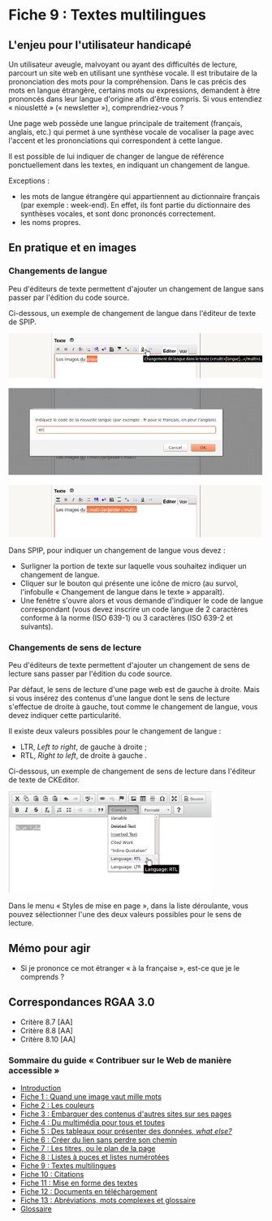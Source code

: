 # Fiche 9&nbsp;: Textes multilingues

## L'enjeu pour l'utilisateur handicapé

Un utilisateur aveugle, malvoyant ou ayant des difficultés de lecture, parcourt un site web en utilisant une synthèse vocale. Il est tributaire de la prononciation des mots pour la compréhension. Dans le cas précis des mots en langue étrangère, certains mots ou expressions, demandent à être prononcés dans leur langue d'origine afin d'être compris. Si vous entendiez « niousletté » (« <span lang="en">newsletter</span> »), comprendriez-vous&nbsp;?

Une page web possède une langue principale de traitement (français, anglais, etc.) qui permet à une synthèse vocale de vocaliser la page avec l'accent et les prononciations qui correspondent à cette langue.

Il est possible de lui indiquer de changer de langue de référence ponctuellement dans les textes, en indiquant un changement de langue.

Exceptions&nbsp;:

- les mots de langue étrangère qui appartiennent au dictionnaire français (par exemple&nbsp;: week-end). En effet, ils font partie du dictionnaire des synthèses vocales, et sont donc prononcés correctement.
- les noms propres.

## En pratique et en images

### Changements de langue

Peu d'éditeurs de texte permettent d'ajouter un changement de langue sans passer par l'édition du code source.

Ci-dessous, un exemple de changement de langue dans l'éditeur de texte de SPIP.

<img src="img/langues/langue-spip.png" alt="" />

Dans SPIP, pour indiquer un changement de langue vous devez&nbsp;:

- Surligner la portion de texte sur laquelle vous souhaitez indiquer un changement de langue.
- Cliquer sur le bouton qui présente une icône de micro (au survol, l'infobulle « Changement de langue dans le texte » apparaît).
- Une fenêtre s'ouvre alors et vous demande d'indiquer le code de langue correspondant (vous devez inscrire un code langue de 2 caractères conforme à la norme (ISO 639-1) ou 3 caractères (ISO 639-2 et suivants).

### Changements de sens de lecture

Peu d'éditeurs de texte permettent d'ajouter un changement de sens de lecture sans passer par l'édition du code source.

Par défaut, le sens de lecture d'une page web est de gauche à droite. Mais si vous insérez des contenus d'une langue dont le sens de lecture s'effectue de droite à gauche, tout comme le changement de langue, vous devez indiquer cette particularité.

Il existe deux valeurs possibles pour le changement de langue&nbsp;:

- LTR, <i lang="en">Left to right</i>, de gauche à droite&nbsp;;
- RTL, <i lang="en">Right to left</i>, de droite à gauche&nbsp;.

Ci-dessous, un exemple de changement de sens de lecture dans l'éditeur de texte de CKEditor.

<img src="img/langues/sens-lecture.png" alt="" />

Dans le menu «&nbsp;Styles de mise en page&nbsp;», dans la liste déroulante, vous pouvez sélectionner l'une des deux valeurs possibles pour le sens de lecture.

## Mémo pour agir

- Si je prononce ce mot étranger «&nbsp;à la française&nbsp;», est-ce que je le comprends&nbsp;?

## Correspondances RGAA 3.0

- Critère 8.7 [AA]
- Critère 8.8 [AA]
- Critère 8.10 [AA]

### Sommaire du guide «&nbsp;Contribuer sur le Web de manière accessible&nbsp;»

* [Introduction](0-intro.md)
* [Fiche 1&nbsp;: Quand une image vaut mille mots](images.md)
* [Fiche 2&nbsp;: Les couleurs](couleurs.md)
* [Fiche 3&nbsp;: Embarquer des contenus d'autres sites sur ses pages](cadres.md)
* [Fiche 4&nbsp;: Du multimédia pour tous et toutes](multimedia.md)
* [Fiche 5&nbsp;: Des tableaux pour présenter des données, <i lang="en">what else?</i>](tableaux.md)
* [Fiche 6&nbsp;: Créer du lien sans perdre son chemin](liens.md)
* [Fiche 7&nbsp;: Les titres, ou le plan de la page](titres.md)
* [Fiche 8&nbsp;: Listes à puces et listes numérotées](listes.md)
* [Fiche 9&nbsp;: Textes multilingues](langue.md)
* [Fiche 10&nbsp;: Citations](citations.md)
* [Fiche 11&nbsp;: Mise en forme des textes](mise-en-forme.md)
* [Fiche 12&nbsp;: Documents en téléchargement](docs_telechargement.md)
* [Fiche 13&nbsp;: Abréviations, mots complexes et glossaire](definition.md)
* [Glossaire](glossaire.md)
